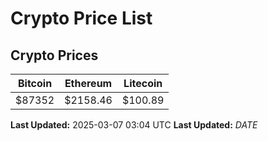 # Crypto Price List

## Crypto Prices
| Bitcoin | Ethereum | Litecoin |
| ------- | -------- | -------- |
| $87352 | $2158.46 | $100.89 |
**Last Updated:** 2025-03-07 03:04 UTC
**Last Updated:** $DATE$
